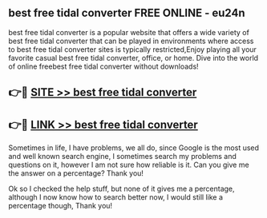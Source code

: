 ## best free tidal converter FREE ONLINE - eu24n

best free tidal converter is a popular website that offers a wide variety of best free tidal converter that can be played in environments where access to best free tidal converter sites is typically restricted,Enjoy playing all your favorite casual best free tidal converter, office, or home. Dive into the world of online freebest free tidal converter without downloads!

## 👉🔴 [SITE >> best free tidal converter](http://news.freeplayer.one?title=best_free_tidal_converter&ref=FRRE)

## 👉🔴 [LINK >> best free tidal converter](http://news.freeplayer.one?title=best_free_tidal_converter&ref=FREE)

Sometimes in life, I have problems, we all do, since Google is the most used and well known search engine, I sometimes search my problems and questions on it, however I am not sure how reliable is it. Can you give me the answer on a percentage? Thank you!

Ok so I checked the help stuff, but none of it gives me a percentage, although I now know how to search better now, I would still like a percentage though, Thank you!